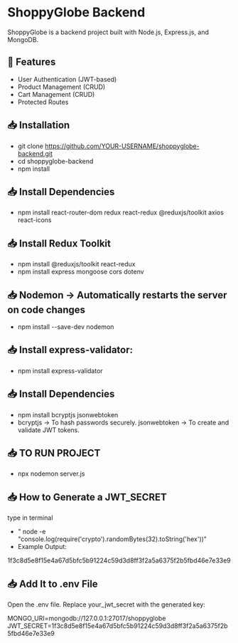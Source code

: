 # ShoppyGlobe Backend

ShoppyGlobe is a backend project built with Node.js, Express.js, and MongoDB.

## 🚀 Features
- User Authentication (JWT-based)
- Product Management (CRUD)
- Cart Management (CRUD)
- Protected Routes

## 📥 Installation

- git clone https://github.com/YOUR-USERNAME/shoppyglobe-backend.git
- cd shoppyglobe-backend
- npm install
  
##  📥 Install Dependencies
- npm install react-router-dom redux react-redux @reduxjs/toolkit axios react-icons

## 📥 Install Redux Toolkit
- npm install @reduxjs/toolkit react-redux
- npm install express mongoose cors dotenv

## 📥 Nodemon → Automatically restarts the server on code changes
- npm install --save-dev nodemon

## 📥 Install express-validator:
- npm install express-validator

## 📥 Install Dependencies
- npm install bcryptjs jsonwebtoken
- bcryptjs → To hash passwords securely.
jsonwebtoken → To create and validate JWT tokens.

## 📥 TO RUN PROJECT 
- npx nodemon server.js

## 📥 How to Generate a JWT_SECRET
type in terminal 
- " node -e "console.log(require('crypto').randomBytes(32).toString('hex'))"
- Example Output:
  
1f3c8d5e8f15e4a67d5bfc5b91224c59d3d8ff3f2a5a6375f2b5fbd46e7e33e9

##  📥 Add It to .env File
Open the .env file.
Replace your_jwt_secret with the generated key:

MONGO_URI=mongodb://127.0.0.1:27017/shoppyglobe
JWT_SECRET=1f3c8d5e8f15e4a67d5bfc5b91224c59d3d8ff3f2a5a6375f2b5fbd46e7e33e9





